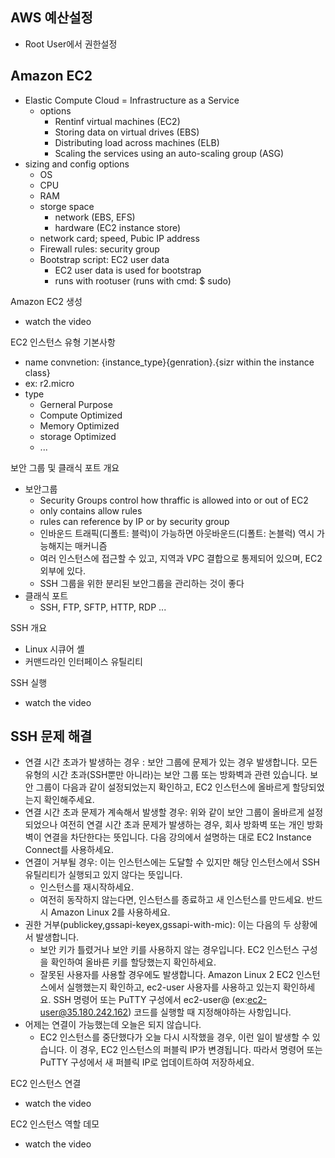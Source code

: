 
AWS 예산설정
-
- Root User에서 권한설정


Amazon EC2
-
- Elastic Compute Cloud = Infrastructure as a Service
  - options
    - Rentinf virtual machines (EC2)
    - Storing data on virtual drives (EBS)
    - Distributing load across machines (ELB)
    - Scaling the services using an auto-scaling group (ASG)
- sizing and config options
  - OS
  - CPU
  - RAM
  - storge space
    - network (EBS, EFS)
    - hardware (EC2 instance store)
  - network card; speed, Pubic IP address
  - Firewall rules: security group
  - Bootstrap script: EC2 user data
    - EC2 user data is used for bootstrap
    - runs with rootuser (runs with cmd: $ sudo)

Amazon EC2 생성
- watch the video

EC2 인스턴스 유형 기본사항
- name convnetion: {instance_type}{genration}.{sizr within the instance class}
- ex: r2.micro
- type
  - Gerneral Purpose
  - Compute Optimized
  - Memory Optimized
  - storage Optimized
  - ...

보안 그룹 및 클래식 포트 개요
- 보안그룹
  - Security Groups control how thraffic is allowed into or out of EC2
  - only contains allow rules
  - rules can reference by IP or by security group
  - 인바운드 트래픽(디폴트: 블럭)이 가능하면 아웃바운드(디폴트: 논블럭) 역시 가능해지는 매커니즘
  - 여러 인스턴스에 접근할 수 있고, 지역과 VPC 결합으로 통제되어 있으며, EC2 외부에 있다.
  - SSH 그룹을 위한 분리된 보안그룹을 관리하는 것이 좋다
- 클래식 포트
  - SSH, FTP, SFTP, HTTP, RDP ...

SSH 개요
- Linux 시큐어 셸
- 커맨드라인 인터페이스 유틸리티

SSH 실행
- watch the video

SSH 문제 해결
-
- 연결 시간 초과가 발생하는 경우 : 보안 그룹에 문제가 있는 경우 발생합니다. 모든 유형의 시간 초과(SSH뿐만 아니라)는 보안 그룹 또는 방화벽과 관련 있습니다. 보안 그룹이 다음과 같이 설정되었는지 확인하고, EC2 인스턴스에 올바르게 할당되었는지 확인해주세요.
- 연결 시간 초과 문제가 계속해서 발생할 경우: 위와 같이 보안 그룹이 올바르게 설정되었으나 여전히 연결 시간 초과 문제가 발생하는 경우, 회사 방화벽 또는 개인 방화벽이 연결을 차단한다는 뜻입니다. 다음 강의에서 설명하는 대로 EC2 Instance Connect를 사용하세요.
- 연결이 거부될 경우: 이는 인스턴스에는 도달할 수 있지만 해당 인스턴스에서 SSH 유틸리티가 실행되고 있지 않다는 뜻입니다.
  - 인스턴스를 재시작하세요.
  - 여전히 동작하지 않는다면, 인스턴스를 종료하고 새 인스턴스를 만드세요. 반드시 Amazon Linux 2를 사용하세요.
- 권한 거부(publickey,gssapi-keyex,gssapi-with-mic): 이는 다음의 두 상황에서 발생합니다.
  - 보안 키가 틀렸거나 보안 키를 사용하지 않는 경우입니다. EC2 인스턴스 구성을 확인하여 올바른 키를 할당했는지 확인하세요.
  - 잘못된 사용자를 사용할 경우에도 발생합니다. Amazon Linux 2 EC2 인스턴스에서 실행했는지 확인하고, ec2-user 사용자를 사용하고 있는지 확인하세요. SSH 명령어 또는 PuTTY 구성에서 ec2-user@<public-ip> (ex:ec2-user@35.180.242.162) 코드를 실행할 때 지정해야하는 사항입니다.
- 어제는 연결이 가능했는데 오늘은 되지 않습니다.
  - EC2 인스턴스를 중단했다가 오늘 다시 시작했을 경우, 이런 일이 발생할 수 있습니다. 이 경우, EC2 인스턴스의 퍼블릭 IP가 변경됩니다. 따라서 명령어 또는 PuTTY 구성에서 새 퍼블릭 IP로 업데이트하여 저장하세요.

EC2 인스턴스 연결
- watch the video

EC2 인스턴스 역할 데모
- watch the video